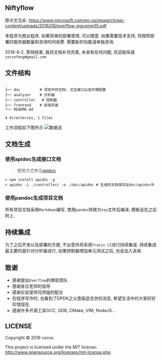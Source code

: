 ## Niftyflow

原论文见此: https://www.microsoft.com/en-us/research/wp-content/uploads/2016/08/everflow-sigcomm15.pdf

本程序为商业程序, 如果简单的部署使用, 可以随意.
如果需要技术支持, 将按照部署的服务器数量和咨询时间收费.
需要新的功能请单独咨询.

  2018-6-2, 答辩结束, 我将文档补充完善, 未来有任何问题, 欢迎联系我
`corvofeng#gmail.com`

## 文件结构

```
.
├── doc         # 项目中的文档: 交互接口以及环境配置
├── analyzer    # 分析器
├── controller   # 控制器
├── frontend    # 前端页面
└── README.md

4 directories, 1 files
```

工作流程如下图所示
![数据流][3]

## 文档生成

### 使用apidoc生成接口文档

> 使用方式参见[apidoc](http://apidocjs.com)

```
> npm install apidoc -g
> apidoc -i ./controller/ -o ./doc/apidoc # 生成的文档保存在doc/apidoc中
```

### 使用pandoc生成项目文档

所有项目文档采用`Markdown`编写, 使用`pandoc`转换为`tex`文件后编译, 模板会在之后附上.


## 持续集成

为了之后开发以及部署的方便, 不出意外将采用`Travis CI`进行持续集成. 持续集成
最主要的是针对分析器进行, 如果控制器增加单元测试之后, 也会加入进来.


## 致谢

- 感谢提出`Everflow`的微软团队
- 感谢各位老师的指导
- 感谢实验室师兄师姐的配合
- 在程序写作时, 也看到了DPDK之父患癌症去世的消息, 希望生活中的大家好好珍惜现在.
- 感谢许多开源工具GCC, GDB, CMake, VIM, NodeJS...


## LICENSE

Copyright © 2016 corvo.

This project is licensed under the MIT license: http://www.opensource.org/licenses/mit-license.php

[3]: ./doc/img/user_flow.png
